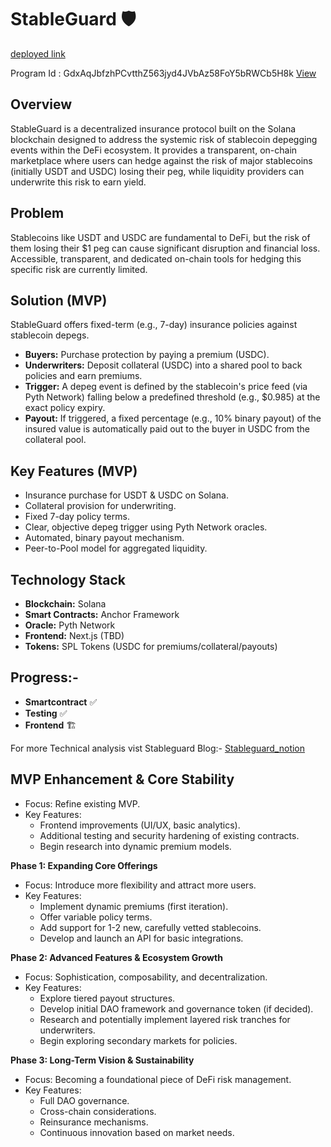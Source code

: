 # StableGuard 🛡️

[deployed link](https://explorer.solana.com/tx/3Ct5k9sAfbYedqHKzzYMCG7ywQ5NowXBYWYoE4cGxnaz7qT2XZb3PJVypW36YHHkipvu3jWxhUfLY9YnQZ3cNxK5?cluster=devnet)

Program Id : GdxAqJbfzhPCvtthZ563jyd4JVbAz58FoY5bRWCb5H8k [View](https://explorer.solana.com/address/GdxAqJbfzhPCvtthZ563jyd4JVbAz58FoY5bRWCb5H8k?cluster=devnet)

## Overview

StableGuard is a decentralized insurance protocol built on the Solana blockchain designed to address the systemic risk of stablecoin depegging events within the DeFi ecosystem. It provides a transparent, on-chain marketplace where users can hedge against the risk of major stablecoins (initially USDT and USDC) losing their peg, while liquidity providers can underwrite this risk to earn yield.

## Problem

Stablecoins like USDT and USDC are fundamental to DeFi, but the risk of them losing their $1 peg can cause significant disruption and financial loss. Accessible, transparent, and dedicated on-chain tools for hedging this specific risk are currently limited.

## Solution (MVP)

StableGuard offers fixed-term (e.g., 7-day) insurance policies against stablecoin depegs.

* **Buyers:** Purchase protection by paying a premium (USDC).
* **Underwriters:** Deposit collateral (USDC) into a shared pool to back policies and earn premiums.
* **Trigger:** A depeg event is defined by the stablecoin's price feed (via Pyth Network) falling below a predefined threshold (e.g., $0.985) at the exact policy expiry.
* **Payout:** If triggered, a fixed percentage (e.g., 10% binary payout) of the insured value is automatically paid out to the buyer in USDC from the collateral pool.

## Key Features (MVP)

* Insurance purchase for USDT & USDC on Solana.
* Collateral provision  for underwriting.
* Fixed 7-day policy terms.
* Clear, objective depeg trigger using Pyth Network oracles.
* Automated, binary payout mechanism.
* Peer-to-Pool model for aggregated liquidity.

## Technology Stack

* **Blockchain:** Solana
* **Smart Contracts:** Anchor Framework
* **Oracle:** Pyth Network
* **Frontend:** Next.js (TBD)
* **Tokens:** SPL Tokens (USDC for premiums/collateral/payouts)

## Progress:-
* **Smartcontract** ✅
* **Testing** ✅
* **Frontend** 🏗️

For more Technical analysis vist Stableguard Blog:-
[Stableguard_notion](https://www.notion.so/StableGuard-1f1af37c754a8065a53bf578a5624459)

## MVP Enhancement & Core Stability 
* Focus: Refine existing MVP.
* Key Features:
    * Frontend improvements (UI/UX, basic analytics).
    * Additional testing and security hardening of existing contracts.
    * Begin research into dynamic premium models.

**Phase 1: Expanding Core Offerings**
* Focus: Introduce more flexibility and attract more users.
* Key Features:
    * Implement dynamic premiums (first iteration).
    * Offer variable policy terms.
    * Add support for 1-2 new, carefully vetted stablecoins.
    * Develop and launch an API for basic integrations.

**Phase 2: Advanced Features & Ecosystem Growth**
* Focus: Sophistication, composability, and decentralization.
* Key Features:
    * Explore tiered payout structures.
    * Develop initial DAO framework and governance token (if decided).
    * Research and potentially implement layered risk tranches for underwriters.
    * Begin exploring secondary markets for policies.

**Phase 3: Long-Term Vision & Sustainability**
* Focus: Becoming a foundational piece of DeFi risk management.
* Key Features:
    * Full DAO governance.
    * Cross-chain considerations.
    * Reinsurance mechanisms.
    * Continuous innovation based on market needs.
